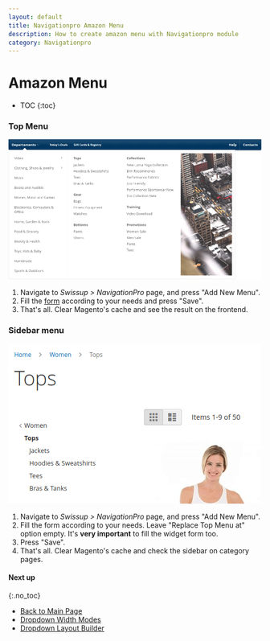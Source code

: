 ```yaml
---
layout: default
title: Navigationpro Amazon Menu
description: How to create amazon menu with Navigationpro module
category: Navigationpro
---
```


# Amazon Menu

* TOC
{:toc}

### Top Menu

![Amazon Menu](/images/m2/navigationpro/use-cases/amazon-menu.png)

 1. Navigate to _Swissup > NavigationPro_ page, and press "Add New Menu".
 2. Fill the [form](/m2/extensions/navigationpro/backend/menu-new/) according to
    your needs and press "Save".
 3. That's all. Clear Magento's cache and see the result on the frontend.

### Sidebar menu

![Amazon Sidebar screenshot](/images/m2/navigationpro/use-cases/amazon-menu/amazon-sidebar-frontend.png)

 1. Navigate to _Swissup > NavigationPro_ page, and press "Add New Menu".
 2. Fill the form according to your needs. Leave "Replace Top Menu at" option empty.
    It's **very important** to fill the widget form too.
 4. Press "Save".
 3. That's all. Clear Magento's cache and check the sidebar on category pages.

#### Next up
{:.no_toc}

 -  [Back to Main Page](/m2/extensions/navigationpro/)
 -  [Dropdown Width Modes](/m2/extensions/navigationpro/ui/dropdown-width-modes/)
 -  [Dropdown Layout Builder](/m2/extensions/navigationpro/ui/dropdown-layout-builder/)

[simple-menu]: /m2/extensions/navigationpro/use-cases/simple-menu/ "Simple Menu"
[css-helpers]: /m2/extensions/navigationpro/customization/css-helpers/ "CSS Helpers"
[config]: /m2/extensions/navigationpro/configuration/ "Configuration"
